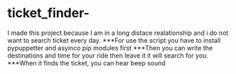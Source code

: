 # ticket_finder-
I made this project because I am in a long distace realationship and i do not want to search ticket every day.
***For use the script you have to install pypuppetter and asyinco pip modules first 
***Then you can write the destinations and time for your ride then leave it it will search for you. 
***When it finds the ticket, you can hear beep sound
